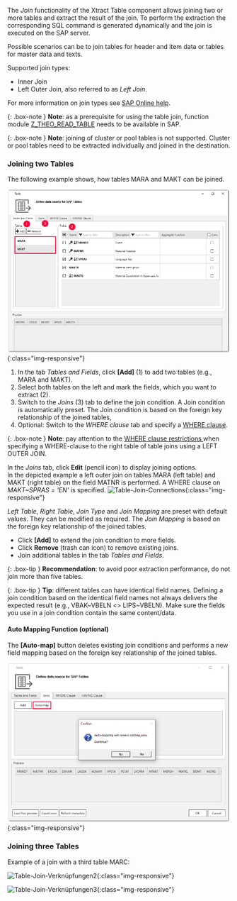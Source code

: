 The *Join* functionality of the Xtract Table component allows joining two or more tables and extract the result of the join. 
To perform the extraction the corresponding SQL command is generated dynamically and the join is executed on the SAP server. <br>

Possible scenarios can be to join tables for header and item data or tables for master data and texts. 

Supported join types:
- Inner Join
- Left Outer Join, also referred to as *Left Join*.

For more information on join types see [SAP Online help](https://help.sap.com/doc/saphelp_nwpi71/7.1/en-US/cf/21ec77446011d189700000e8322d00/content.htm?no_cache=true). <br>


{: .box-note }
**Note**: as a prerequisite for using the table join, function module [Z_THEO_READ_TABLE](../sap-customizing/custom-function-module-for-table-extraction) needs to be available in SAP. <br> 

{: .box-note }
**Note**: joining of cluster or pool tables is not supported. Cluster or pool tables need to be extracted individually and joined in the destination.

### Joining two Tables
The following example shows, how tables MARA and MAKT can be joined.

![Table join steps](/img/content/join_steps_1.png){:class="img-responsive"}

1. In the tab *Tables and Fields*, click **[Add]** (1) to add two tables (e.g., MARA and MAKT).
2. Select both tables on the left and mark the fields, which you want to extract (2). 
3. Switch to the *Joins* (3) tab to define the join condition. A Join condition is automatically preset. The Join condition is based on the foreign key relationship of the joined tables, 
4. Optional: Switch to the *WHERE clause* tab and specify a [WHERE clause](./where-clause).

{: .box-note }
**Note**: pay attention to the [WHERE clause restrictions ](./where-clause#where-clause-restrictions) when specifying a WHERE-clause to the right table of table joins using a LEFT OUTER JOIN.

In the *Joins* tab, click **Edit** (pencil icon) to display joining options. <br>
In the depicted example a left outer join on tables MARA (left table) and MAKT (right table) on the field MATNR is performed. A WHERE clause on *MAKT~SPRAS = 'EN'* is specified. 
![Table-Join-Connections](/img/content/join_verknüpfungen_01.png){:class="img-responsive"}

*Left Table*, *Right Table*, *Join Type* and *Join Mapping* are preset with default values. They can be modified as required. The *Join Mapping* is based on the foreign key relationship of the joined tables.<br>
- Click **[Add]** to extend the join condition to more fields. 
- Click **Remove** (trash can icon) to remove existing joins. 
- Join additional tables in the tab *Tables and Fields*. 

{: .box-tip }
**Recommendation**: to avoid poor extraction performance, do not join more than five tables.

{: .box-tip }
**Tip**: different tables can have identical field names. Defining a join condition based on the identical field names not always delivers the expected result (e.g., VBAK~VBELN <> LIPS~VBELN).
Make sure the fields you use in a join condition contain the same content/data.

#### Auto Mapping Function (optional)

The **[Auto-map]** button deletes existing join conditions and performs a new field mapping based on the foreign key relationship of the joined tables. 

![Table-Join-Automapping](/img/content/join_automap.png){:class="img-responsive"}



### Joining three Tables
Example of a join with a third table MARC:

![Table-Join-Verknüpfungen2](/img/content/join_verknüpfungen_02.png){:class="img-responsive"}

![Table-Join-Verknüpfungen3](/img/content/join_verknüpfungen_03.png){:class="img-responsive"}

   

